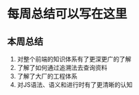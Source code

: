 # 每周总结可以写在这里
## 本周总结
1. 对整个前端的知识体系有了更深更广的了解
1. 了解了如何通过追溯法去查询资料
1. 了解了大厂的工程体系
1. 对JS语法、语义和进行时有了更清晰的认知